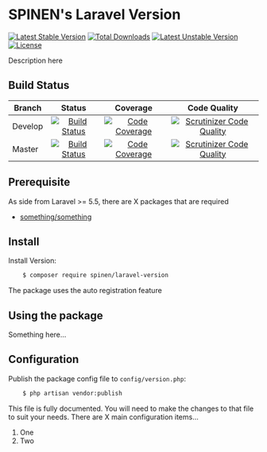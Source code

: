# SPINEN's Laravel Version

[![Latest Stable Version](https://poser.pugx.org/spinen/laravel-version/v/stable)](https://packagist.org/packages/spinen/laravel-version)
[![Total Downloads](https://poser.pugx.org/spinen/laravel-version/downloads)](https://packagist.org/packages/spinen/laravel-version)
[![Latest Unstable Version](https://poser.pugx.org/spinen/laravel-version/v/unstable)](https://packagist.org/packages/spinen/laravel-version)
[![License](https://poser.pugx.org/spinen/laravel-version/license)](https://packagist.org/packages/spinen/laravel-version)

Description here

## Build Status

| Branch | Status | Coverage | Code Quality |
| ------ | :----: | :------: | :----------: |
| Develop | [![Build Status](https://travis-ci.org/spinen/laravel-version.svg?branch=develop)](https://travis-ci.org/spinen/laravel-version) | [![Code Coverage](https://scrutinizer-ci.com/g/spinen/laravel-version/badges/coverage.png?b=develop)](https://scrutinizer-ci.com/g/spinen/laravel-version/?branch=develop) | [![Scrutinizer Code Quality](https://scrutinizer-ci.com/g/spinen/laravel-version/badges/quality-score.png?b=develop)](https://scrutinizer-ci.com/g/spinen/laravel-version/?branch=develop) |
| Master | [![Build Status](https://travis-ci.org/spinen/laravel-version.svg?branch=master)](https://travis-ci.org/spinen/laravel-version) | [![Code Coverage](https://scrutinizer-ci.com/g/spinen/laravel-version/badges/coverage.png?b=develop)](https://scrutinizer-ci.com/g/spinen/laravel-version/?branch=develop) | [![Scrutinizer Code Quality](https://scrutinizer-ci.com/g/spinen/laravel-version/badges/quality-score.png?b=master)](https://scrutinizer-ci.com/g/spinen/laravel-version/?branch=master) |

## Prerequisite

As side from Laravel >= 5.5, there are X packages that are required

* [something/something](https://somewhere)

## Install

Install Version:

```bash
    $ composer require spinen/laravel-version
```

The package uses the auto registration feature

## Using the package

Something here...

## Configuration

Publish the package config file to `config/version.php`:

```bash
    $ php artisan vendor:publish
```

This file is fully documented.  You will need to make the changes to that file to suit your needs. There are X main configuration items...

1. One
2. Two
